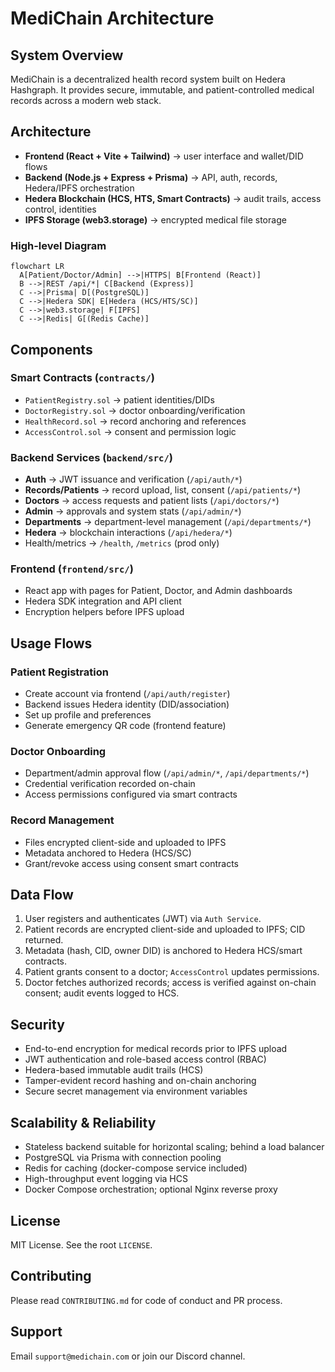 # MediChain Architecture

## System Overview
MediChain is a decentralized health record system built on Hedera Hashgraph. It provides secure, immutable, and patient-controlled medical records across a modern web stack.

## Architecture

- **Frontend (React + Vite + Tailwind)** → user interface and wallet/DID flows
- **Backend (Node.js + Express + Prisma)** → API, auth, records, Hedera/IPFS orchestration
- **Hedera Blockchain (HCS, HTS, Smart Contracts)** → audit trails, access control, identities
- **IPFS Storage (web3.storage)** → encrypted medical file storage

### High-level Diagram

```mermaid
flowchart LR
  A[Patient/Doctor/Admin] -->|HTTPS| B[Frontend (React)]
  B -->|REST /api/*| C[Backend (Express)]
  C -->|Prisma| D[(PostgreSQL)]
  C -->|Hedera SDK| E[Hedera (HCS/HTS/SC)]
  C -->|web3.storage| F[IPFS]
  C -->|Redis| G[(Redis Cache)]
```

## Components

### Smart Contracts (`contracts/`)
- `PatientRegistry.sol` → patient identities/DIDs
- `DoctorRegistry.sol` → doctor onboarding/verification
- `HealthRecord.sol` → record anchoring and references
- `AccessControl.sol` → consent and permission logic

### Backend Services (`backend/src/`)
- **Auth** → JWT issuance and verification (`/api/auth/*`)
- **Records/Patients** → record upload, list, consent (`/api/patients/*`)
- **Doctors** → access requests and patient lists (`/api/doctors/*`)
- **Admin** → approvals and system stats (`/api/admin/*`)
- **Departments** → department-level management (`/api/departments/*`)
- **Hedera** → blockchain interactions (`/api/hedera/*`)
- Health/metrics → `/health`, `/metrics` (prod only)

### Frontend (`frontend/src/`)
- React app with pages for Patient, Doctor, and Admin dashboards
- Hedera SDK integration and API client
- Encryption helpers before IPFS upload

## Usage Flows

### Patient Registration
- Create account via frontend (`/api/auth/register`)
- Backend issues Hedera identity (DID/association)
- Set up profile and preferences
- Generate emergency QR code (frontend feature)

### Doctor Onboarding
- Department/admin approval flow (`/api/admin/*`, `/api/departments/*`)
- Credential verification recorded on-chain
- Access permissions configured via smart contracts

### Record Management
- Files encrypted client-side and uploaded to IPFS
- Metadata anchored to Hedera (HCS/SC)
- Grant/revoke access using consent smart contracts

## Data Flow

1. User registers and authenticates (JWT) via `Auth Service`.
2. Patient records are encrypted client-side and uploaded to IPFS; CID returned.
3. Metadata (hash, CID, owner DID) is anchored to Hedera HCS/smart contracts.
4. Patient grants consent to a doctor; `AccessControl` updates permissions.
5. Doctor fetches authorized records; access is verified against on-chain consent; audit events logged to HCS.

## Security

- End-to-end encryption for medical records prior to IPFS upload
- JWT authentication and role-based access control (RBAC)
- Hedera-based immutable audit trails (HCS)
- Tamper-evident record hashing and on-chain anchoring
- Secure secret management via environment variables

## Scalability & Reliability

- Stateless backend suitable for horizontal scaling; behind a load balancer
- PostgreSQL via Prisma with connection pooling
- Redis for caching (docker-compose service included)
- High-throughput event logging via HCS
- Docker Compose orchestration; optional Nginx reverse proxy

## License

MIT License. See the root `LICENSE`.

## Contributing

Please read `CONTRIBUTING.md` for code of conduct and PR process.

## Support

Email `support@medichain.com` or join our Discord channel.